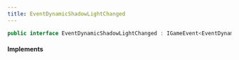 ```yaml
---
title: EventDynamicShadowLightChanged
---
```


```csharp
public interface EventDynamicShadowLightChanged : IGameEvent<EventDynamicShadowLightChanged>
```

#### Implements

